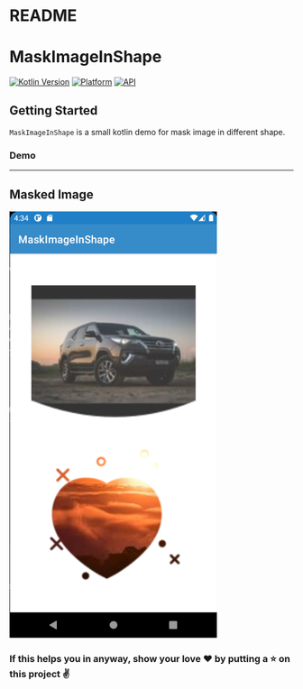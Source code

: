 # README #

# MaskImageInShape

[![Kotlin Version](https://img.shields.io/badge/Kotlin-v1.3.50-blue.svg)](https://kotlinlang.org)
[![Platform](https://img.shields.io/badge/Platform-Android-green.svg?style=flat)](https://www.android.com/)
[![API](https://img.shields.io/badge/API-21%2B-brightgreen.svg?style=flat)](https://android-arsenal.com/api?level=21)

Getting Started
------------------------
`MaskImageInShape` is a small kotlin demo for mask image in different shape.

### Demo
------------------------
Masked Image
------------------------

![demo_data](https://github.com/ShwetaChauhan18/MaskImageInShape/blob/master/images/masked_image.png)

### If this helps you in anyway, show your love :heart: by putting a :star: on this project :v: